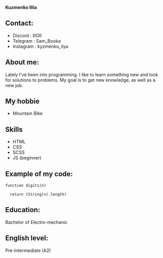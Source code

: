 
**Kuzmenko Illia**


## Contact:

 - Discord : IllOll
 - Telegram :  Sam_Booka
 - Instagram : kyzmenko_ilya

## About me:

Lately I've been into programming. I like to learn something new and look for solutions to problems. My goal is to get new knowledge, as well as a new job.

## My hobbie

 - Mountain Bike

## Skills

 - HTML
 - CSS
 - SCSS
 - JS (beginner)

## Example of my code:

    function digits(n) 
      
      return (String(n).length)
    
    
## Education:

Bachelor of Electro-mechanic

## English level:

Pre-Intermediate (A2)
